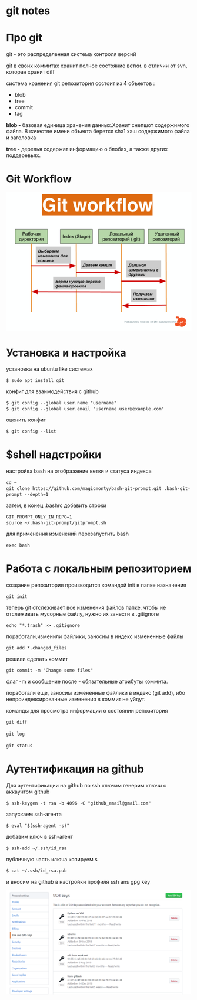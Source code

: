 # git notes

# Про git

git -  это распределенная система контроля версий 

git в своих коммитах хранит полное состояние ветки. в отличии от svn, которая хранит diff 

система хранения git репозитория состоит из  4 объектов :

- blob
- tree
- commit
- tag

**blob -** базовая единица хранения данных.Хранит снепшот содержимого файла. В качестве имени объекта берется sha1 хэш содержимого файла и заголовка

**tree -** деревья содержат информацию о блобах, а также других поддеревьях.

# Git Workflow

![](gwf-31ba7b10-c767-4ca8-8556-16d6c79caf59.png)

# Установка и настройка

установка на ubuntu like системах

    $ sudo apt install git   

конфиг для взаимодействия с github

    $ git config --global user.name "username"
    $ git config --global user.email "username.user@example.com"

оценить конфиг

    $ git config --list

# $shell надстройки

настройка bash на отображение ветки и статуса индекса

    cd ~
    git clone https://github.com/magicmonty/bash-git-prompt.git .bash-git-prompt --depth=1

затем, в конец .bashrc добавить строки 

    GIT_PROMPT_ONLY_IN_REPO=1
    source ~/.bash-git-prompt/gitprompt.sh

для применения изменений перезапустить bash

    exec bash

# Работа с локальным репозиторием

создание репозитория  производится командой init в папке назначения

    git init

теперь git отслеживает все изменения файлов  папке. чтобы не отслеживать мусорные файлу, нужно их занести в .gitignore

    echo "*.trash" >> .gitignore

поработали,изменили файлики, заносим в индекс измененные  файлы

    git add *.changed_files

решили сделать коммит

    git commit -m "Change some files"

флаг -m и сообщение после - обязательные атрибуты коммита.

поработали еще, заносим измененные файлики в индекс (git add), ибо непроиндексированные изменения в коммит не уйдут.

команды для просмотра информации о состоянии репозитория

    git diff

    git log

    git status

# Аутентификация на github

Для аутентификации на github по ssh ключам  генерим ключи с аккаунтом github

    $ ssh-keygen -t rsa -b 4096 -C "github_email@gmail.com"

запускаем ssh-агента

    $ eval "$(ssh-agent -s)"

добавим ключ в ssh-агент

    $ ssh-add ~/.ssh/id_rsa

публичную часть ключа копируем s

    $ cat ~/.ssh/id_rsa.pub

и вносим на github в настройки профиля ssh ans gpg key

![](gitssh-c7cf515e-b2d5-472a-a785-f93c2c6c84b4.png)
